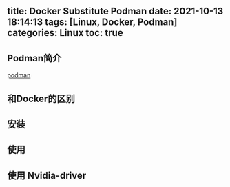 title: Docker Substitute Podman
date: 2021-10-13 18:14:13
tags: [Linux, Docker, Podman]
categories: Linux
toc: true
---

## Podman简介 
[podman](https://podman.io/)
## 和Docker的区别

## 安装

## 使用

## 使用 Nvidia-driver

